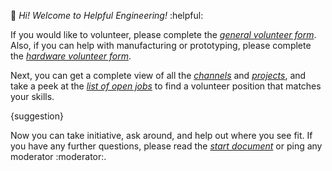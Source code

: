 :wave: *Hi! Welcome to Helpful Engineering!* :helpful:

If you would like to volunteer, please complete the [*general volunteer form*](https://kik.to/OY). Also, if you can help with manufacturing or prototyping, please complete the [*hardware volunteer form*](https://kik.to/tq).

Next, you can get a complete view of all the [*channels*](https://app.diagrams.net/?lightbox=1&highlight=0000ff&edit=_blank&layers=1&nav=1&title=Helpful_channel_map#Uhttps%3A%2F%2Fdrive.google.com%2Fuc%3Fid%3D1V-Ey3jdmpZMyPX40mrp5Ku0UzbVCy1ec%26export%3Ddownload) and [*projects*](https://airtable.com/shrZ8pIj3rV6BAqdq/tblaQ1M283TuaV2Im?blocks=hide), and take a peek at the [*list of open jobs*](https://kik.to/Up) to find a volunteer position that matches your skills.

{suggestion}

Now you can take initiative, ask around, and help out where you see fit. If you have any further questions, please read the [*start document*](https://kik.to/US) or ping any moderator :moderator:.
